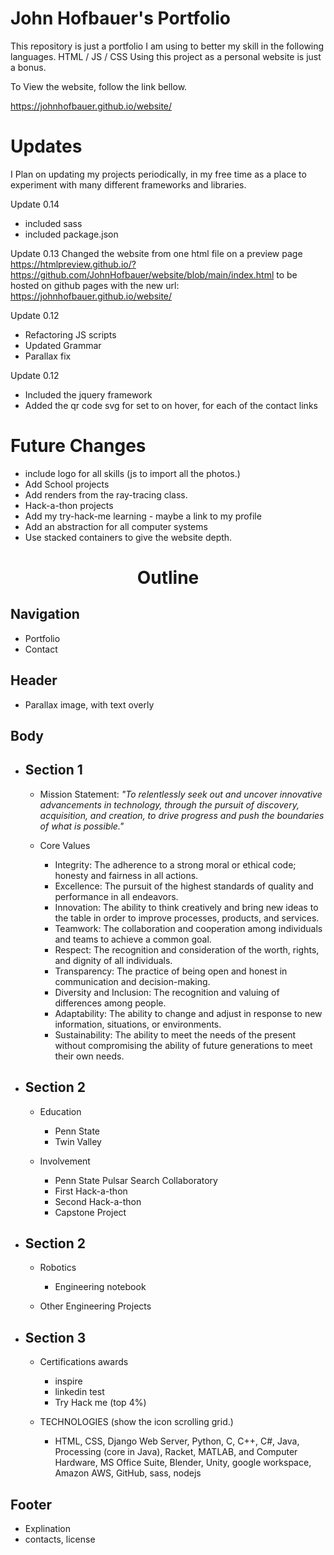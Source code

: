 # John Hofbauer's Portfolio

This repository is just a portfolio I am using to better my skill in the following languages.
HTML / JS / CSS
Using this project as a personal website is just a bonus.

To View the website, follow the link bellow.

https://johnhofbauer.github.io/website/

# Updates

I Plan on updating my projects periodically, in my free time as a place to experiment with many different frameworks and libraries.

Update 0.14

- included sass
- included package.json

Update 0.13
Changed the website from one html file on a preview page https://htmlpreview.github.io/?https://github.com/JohnHofbauer/website/blob/main/index.html
to be hosted on github pages with the new url: https://johnhofbauer.github.io/website/

Update 0.12

- Refactoring JS scripts
- Updated Grammar
- Parallax fix

Update 0.12

- Included the jquery framework
- Added the qr code svg for set to on hover, for each of the contact links

# Future Changes

- include logo for all skills (js to import all the photos.)
- Add School projects
- Add renders from the ray-tracing class.
- Hack-a-thon projects
- Add my try-hack-me learning - maybe a link to my profile
- Add an abstraction for all computer systems
- Use stacked containers to give the website depth.

<center> <h1> Outline </h1> </center>

## Navigation

- Portfolio
- Contact

## Header

- Parallax image, with text overly

## Body

- ## Section 1

  - Mission Statement: <i>"To relentlessly seek out and uncover innovative advancements in technology, through the pursuit of discovery, acquisition, and creation, to drive progress and push the boundaries of what is possible."</i>

  - Core Values

    - Integrity: The adherence to a strong moral or ethical code; honesty and fairness in all actions.
    - Excellence: The pursuit of the highest standards of quality and performance in all endeavors.
    - Innovation: The ability to think creatively and bring new ideas to the table in order to improve processes, products, and services.
    - Teamwork: The collaboration and cooperation among individuals and teams to achieve a common goal.
    - Respect: The recognition and consideration of the worth, rights, and dignity of all individuals.
    - Transparency: The practice of being open and honest in communication and decision-making.
    - Diversity and Inclusion: The recognition and valuing of differences among people.
    - Adaptability: The ability to change and adjust in response to new information, situations, or environments.
    - Sustainability: The ability to meet the needs of the present without compromising the ability of future generations to meet their own needs.

- ## Section 2

  - Education

    - Penn State
    - Twin Valley

  - Involvement
    - Penn State Pulsar Search Collaboratory
    - First Hack-a-thon
    - Second Hack-a-thon
    - Capstone Project

- ## Section 2

  - Robotics

    - Engineering notebook

  - Other Engineering Projects

- ## Section 3

  - Certifications awards

    - inspire
    - linkedin test
    - Try Hack me (top 4%)

  - TECHNOLOGIES (show the icon scrolling grid.)

    - HTML, CSS, Django Web Server, Python, C, C++, C#, Java, Processing (core in Java), Racket, MATLAB, and Computer Hardware, MS Office Suite, Blender, Unity, google workspace, Amazon AWS, GitHub, sass, nodejs

## Footer

- Explination
- contacts, license
